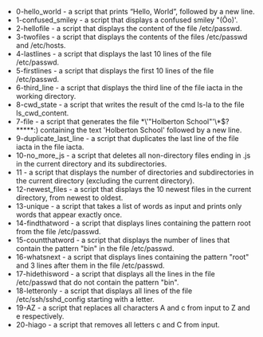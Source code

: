 * 0-hello_world - a script that prints “Hello, World”, followed by a new line.
* 1-confused_smiley - a script that displays a confused smiley "(Ôo)'.
* 2-hellofile - a script that displays the content of the file /etc/passwd.
* 3-twofiles - a script that displays the contents of the files /etc/passwd and /etc/hosts.
* 4-lastlines - a script that displays the last 10 lines of the file /etc/passwd.
* 5-firstlines - a script that displays the first 10 lines of the file /etc/passwd.
* 6-third_line - a script that displays the third line of the file iacta in the working directory.
* 8-cwd_state - a script that writes the result of the cmd ls-la to the file ls_cwd_content.
* 7-file - a script that generates the file \*\\'"Holberton School"\'\\*$\?\*\*\*\*\*:) containing the text 'Holberton School' followed by a new line.
* 9-duplicate_last_line - a script that duplicates the last line of the file iacta in the file iacta.
* 10-no_more_js - a script that deletes all non-directory files ending in .js in the current directory and its subdirectories.
* 11 - a script that displays the number of directories and subdirectories in the current directory (excluding the current directory).
* 12-newest_files - a script that displays the 10 newest files in the current directory, from newest to oldest.
* 13-unique - a script that takes a list of words as input and prints only words that appear exactly once.
* 14-findthatword - a script that displays lines containing the pattern root from the file /etc/passwd.
* 15-countthatword - a script that displays the number of lines that contain the pattern "bin" in the file /etc/passwd.
* 16-whatsnext - a script that displays lines containing the pattern "root" and 3 lines after them in the file /etc/passwd.
* 17-hidethisword - a script that displays all the lines in the file /etc/passwd that do not contain the pattern "bin".
* 18-letteronly - a script that displays all lines of the file /etc/ssh/sshd_config starting with a letter.
* 19-AZ - a script that replaces all characters A and c from input to Z and e respectively.
* 20-hiago - a script that removes all letters c and C from input.